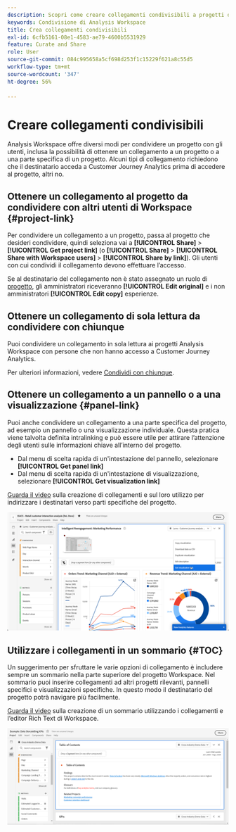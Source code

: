 ```yaml
---
description: Scopri come creare collegamenti condivisibili a progetti o visualizzazioni.
keywords: Condivisione di Analysis Workspace
title: Crea collegamenti condivisibili
exl-id: 6cfb5161-08e1-4583-ae79-4600b5531929
feature: Curate and Share
role: User
source-git-commit: 084c995658a5cf698d253f1c15229f621a8c55d5
workflow-type: tm+mt
source-wordcount: '347'
ht-degree: 56%

---
```


# Creare collegamenti condivisibili

Analysis Workspace offre diversi modi per condividere un progetto con gli utenti, inclusa la possibilità di ottenere un collegamento a un progetto o a una parte specifica di un progetto. Alcuni tipi di collegamento richiedono che il destinatario acceda a Customer Journey Analytics prima di accedere al progetto, altri no.

## Ottenere un collegamento al progetto da condividere con altri utenti di Workspace {#project-link}

Per condividere un collegamento a un progetto, passa al progetto che desideri condividere, quindi seleziona vai a **[!UICONTROL Share]** > **[!UICONTROL Get project link]** (o **[!UICONTROL Share]** > **[!UICONTROL Share with Workspace users]** > **[!UICONTROL Share by link]**). Gli utenti con cui condividi il collegamento devono effettuare l’accesso.

Se al destinatario del collegamento non è stato assegnato un ruolo di [progetto](/help/analysis-workspace/curate-share/share-projects.md), gli amministratori riceveranno **[!UICONTROL Edit original]** e i non amministratori **[!UICONTROL Edit copy]** esperienze.

## Ottenere un collegamento di sola lettura da condividere con chiunque

Puoi condividere un collegamento in sola lettura ai progetti Analysis Workspace con persone che non hanno accesso a Customer Journey Analytics.

Per ulteriori informazioni, vedere [Condividi con chiunque](/help/analysis-workspace/curate-share/share-projects.md#share-a-project-with-anyone-no-login-required).

## Ottenere un collegamento a un pannello o a una visualizzazione {#panel-link}

Puoi anche condividere un collegamento a una parte specifica del progetto, ad esempio un pannello o una visualizzazione individuale. Questa pratica viene talvolta definita intralinking e può essere utile per attirare l’attenzione degli utenti sulle informazioni chiave all’interno del progetto.

* Dal menu di scelta rapida di un&#39;intestazione del pannello, selezionare **[!UICONTROL Get panel link]**
* Dal menu di scelta rapida di un&#39;intestazione di visualizzazione, selezionare **[!UICONTROL Get visualization link]**

[Guarda il video](https://experienceleague.adobe.com/docs/analytics-learn/tutorials/analysis-workspace/visualizations/intra-linking-in-analysis-workspace.html?lang=it) sulla creazione di collegamenti e sul loro utilizzo per indirizzare i destinatari verso parti specifiche del progetto.

![Il menu a discesa dopo aver fatto clic con il pulsante destro del mouse sull&#39;intestazione con il collegamento Ottieni visualizzazione evidenziato.](assets/get-visualization-link.png)

## Utilizzare i collegamenti in un sommario {#TOC}

Un suggerimento per sfruttare le varie opzioni di collegamento è includere sempre un sommario nella parte superiore del progetto Workspace. Nel sommario puoi inserire collegamenti ad altri progetti rilevanti, pannelli specifici e visualizzazioni specifiche. In questo modo il destinatario del progetto potrà navigare più facilmente.

[Guarda il video](https://experienceleague.adobe.com/docs/analytics-learn/tutorials/analysis-workspace/navigating-workspace-projects/create-a-toc-in-analysis-workspace.html?lang=it) sulla creazione di un sommario utilizzando i collegamenti e l’editor Rich Text di Workspace.

![Sommario di un progetto.](assets/toc.png)
